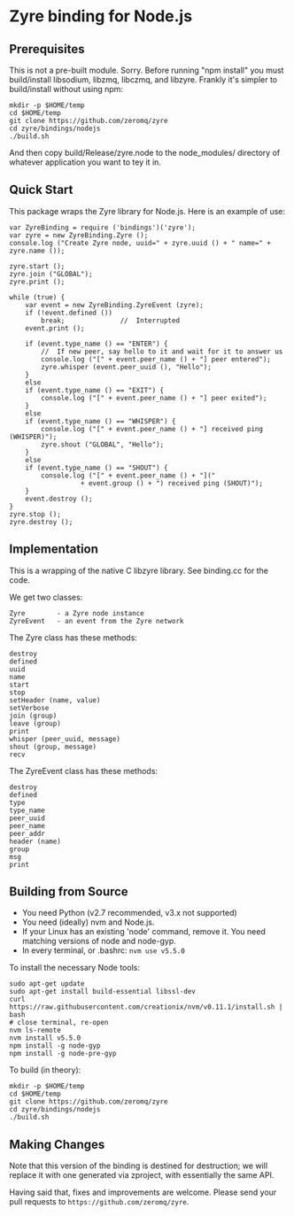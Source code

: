 # Zyre binding for Node.js

## Prerequisites

This is not a pre-built module. Sorry. Before running "npm install" you must build/install libsodium, libzmq, libczmq, and libzyre. Frankly it's simpler to build/install without using npm:

```
mkdir -p $HOME/temp
cd $HOME/temp
git clone https://github.com/zeromq/zyre
cd zyre/bindings/nodejs
./build.sh
```

And then copy build/Release/zyre.node to the node_modules/ directory of whatever application you want to tey it in.

## Quick Start

This package wraps the Zyre library for Node.js. Here is an example of use:

```
var ZyreBinding = require ('bindings')('zyre');
var zyre = new ZyreBinding.Zyre ();
console.log ("Create Zyre node, uuid=" + zyre.uuid () + " name=" + zyre.name ());

zyre.start ();
zyre.join ("GLOBAL");
zyre.print ();

while (true) {
    var event = new ZyreBinding.ZyreEvent (zyre);
    if (!event.defined ())
        break;              //  Interrupted
    event.print ();

    if (event.type_name () == "ENTER") {
        //  If new peer, say hello to it and wait for it to answer us
        console.log ("[" + event.peer_name () + "] peer entered");
        zyre.whisper (event.peer_uuid (), "Hello");
    }
    else
    if (event.type_name () == "EXIT") {
        console.log ("[" + event.peer_name () + "] peer exited");
    }
    else
    if (event.type_name () == "WHISPER") {
        console.log ("[" + event.peer_name () + "] received ping (WHISPER)");
        zyre.shout ("GLOBAL", "Hello");
    }
    else
    if (event.type_name () == "SHOUT") {
        console.log ("[" + event.peer_name () + "]("
                  + event.group () + ") received ping (SHOUT)");
    }
    event.destroy ();
}
zyre.stop ();
zyre.destroy ();
```

## Implementation

This is a wrapping of the native C libzyre library. See binding.cc for the code.

We get two classes:

    Zyre        - a Zyre node instance
    ZyreEvent   - an event from the Zyre network

The Zyre class has these methods:

    destroy
    defined
    uuid
    name
    start
    stop
    setHeader (name, value)
    setVerbose
    join (group)
    leave (group)
    print
    whisper (peer_uuid, message)
    shout (group, message)
    recv

The ZyreEvent class has these methods:

    destroy
    defined
    type
    type_name
    peer_uuid
    peer_name
    peer_addr
    header (name)
    group
    msg
    print

## Building from Source

* You need Python (v2.7 recommended, v3.x not supported)
* You need (ideally) nvm and Node.js.
* If your Linux has an existing 'node' command, remove it. You need matching versions of node and node-gyp.
* In every terminal, or .bashrc: `nvm use v5.5.0`

To install the necessary Node tools:

```
sudo apt-get update
sudo apt-get install build-essential libssl-dev
curl https://raw.githubusercontent.com/creationix/nvm/v0.11.1/install.sh | bash
# close terminal, re-open
nvm ls-remote
nvm install v5.5.0
npm install -g node-gyp
npm install -g node-pre-gyp
```

To build (in theory):

```
mkdir -p $HOME/temp
cd $HOME/temp
git clone https://github.com/zeromq/zyre
cd zyre/bindings/nodejs
./build.sh
```

## Making Changes

Note that this version of the binding is destined for destruction; we will replace it with one generated via zproject, with essentially the same API.

Having said that, fixes and improvements are welcome. Please send your pull requests to `https://github.com/zeromq/zyre`.

